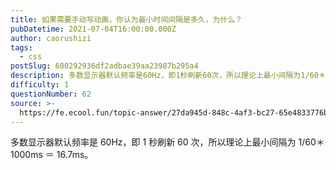 ```yaml
---
title: 如果需要手动写动画，你认为最小时间间隔是多久，为什么？
pubDatetime: 2021-07-04T16:00:00.000Z
author: caorushizi
tags:
  - css
postSlug: 600292936df2adbae39aa23987b295a4
description: 多数显示器默认频率是60Hz，即1秒刷新60次，所以理论上最小间隔为1/60＊1000ms＝16.7ms。
difficulty: 1
questionNumber: 62
source: >-
  https://fe.ecool.fun/topic-answer/27da945d-848c-4af3-bc27-65e4833776b2?orderBy=updateTime&order=desc&tagId=11
---
```


多数显示器默认频率是 60Hz，即 1 秒刷新 60 次，所以理论上最小间隔为 1/60＊1000ms ＝ 16.7ms。
